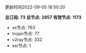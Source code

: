 更新时间2022-09-05 18:50:20

**总订阅: 73**
**总节点: 2857**
**有效节点: 1173**
- ss节点: 763
- trojan节点: 77
- v2ray节点: 332
- ssr节点: 1
